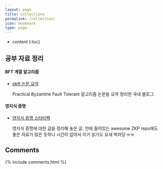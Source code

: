 ```yaml
---
layout: page
title: Collections
permalink: /collection/
icon: bookmark
type: page
---
```


* content
{:toc}

## 공부 자료 정리

#### BFT 계열 알고리즘

* [pbft 논문 요약](https://suckzoo.github.io/tech/2018/02/06/bft-1.html)

    Practical Byzantine Fault Tolerant 알고리즘 논문을 요약 정리한 국내 블로그

#### 영지식 증명

* [영지식 증명 스타터팩](https://ethresear.ch/t/zero-knowledge-proofs-starter-pack/4519?fbclid=IwAR09eKt9RYsYB625KktTcMgVWZHhGEwYAepZ1jtahW_s9T9_HMmuAgUE0qs)

    영지식 증명에 대한 글을 정리해 놓은 글. 안에 들어있는 awesome ZKP repo에도 좋은 자료가 많은 듯하나 시간이 없어서 이거 읽기도 요새 벅차당 ㅠㅠ


## Comments

{% include comments.html %}